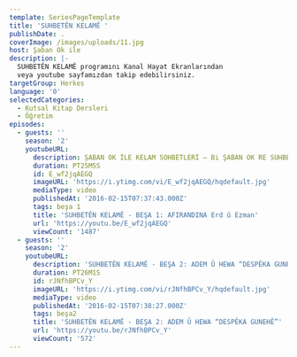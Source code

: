 ```yaml
---
template: SeriesPageTemplate
title: 'SUHBETÊN KELAMÊ '
publishDate: .
coverImage: /images/uploads/11.jpg
host: Şaban Ok ile
description: |-
  SUHBETÊN KELAMÊ programını Kanal Hayat Ekranlarından 
  veya youtube sayfamızdan takip edebilirsiniz.
targetGroup: Herkes
language: '0'
selectedCategories:
  - Kutsal Kitap Dersleri
  - Öğretim
episodes:
  - guests: ''
    season: '2'
    youtubeURL:
      description: ŞABAN OK İLE KELAM SOHBETLERİ – Bi ŞABAN OK RE SUHBETÊN KELAMÊ
      duration: PT25M5S
      id: E_wf2jqAEGQ
      imageURL: 'https://i.ytimg.com/vi/E_wf2jqAEGQ/hqdefault.jpg'
      mediaType: video
      publishedAt: '2016-02-15T07:37:43.000Z'
      tags: beşa 1
      title: 'SUHBETÊN KELAMÊ - BEŞA 1: AFIRANDINA Erd û Ezman'
      url: 'https://youtu.be/E_wf2jqAEGQ'
      viewCount: '1487'
  - guests: ''
    season: '2'
    youtubeURL:
      description: 'SUHBETÊN KELAMÊ - BEŞA 2: ADEM Û HEWA “DESPÊKA GUNEHÊ”'
      duration: PT26M1S
      id: rJNfhBPCv_Y
      imageURL: 'https://i.ytimg.com/vi/rJNfhBPCv_Y/hqdefault.jpg'
      mediaType: video
      publishedAt: '2016-02-15T07:38:27.000Z'
      tags: beşa2
      title: 'SUHBETÊN KELAMÊ - BEŞA 2: ADEM Û HEWA “DESPÊKA GUNEHÊ”'
      url: 'https://youtu.be/rJNfhBPCv_Y'
      viewCount: '572'
---
```


